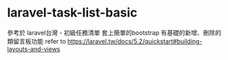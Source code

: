 # laravel-task-list-basic
參考於 laravel台灣 - 初級任務清單
套上簡單的bootstrap
有基礎的新增、刪除的類留言板功能
refer to https://laravel.tw/docs/5.2/quickstart#building-layouts-and-views
